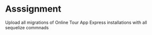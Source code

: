 # Asssignment
Upload all migrations of Online Tour App 
Express installations with all sequelize commnads
